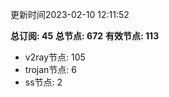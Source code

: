 更新时间2023-02-10 12:11:52

**总订阅: 45**
**总节点: 672**
**有效节点: 113**
- v2ray节点: 105
- trojan节点: 6
- ss节点: 2
